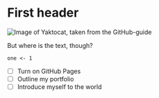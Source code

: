 # First header

![Image of Yaktocat, taken from the GitHub-guide](https://octodex.github.com/images/yaktocat.png)

But where is the text, though?


```
one <- 1
```

- [ ] Turn on GitHub Pages
- [ ] Outline my portfolio
- [ ] Introduce myself to the world
